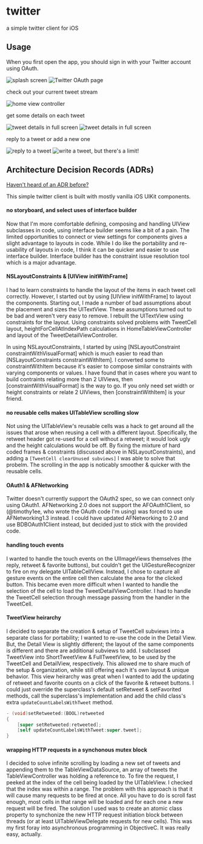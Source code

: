 twitter
=======

a simple twitter client for iOS


## Usage

When you first open the app, you should sign in with your Twitter account using OAuth.

![splash screen](https://dl.dropboxusercontent.com/u/3992486/app_screenshots/twitter/sign_in.png)
![Twitter OAuth page](https://dl.dropboxusercontent.com/u/3992486/app_screenshots/twitter/twitter_oauth_page.png)

check out your current tweet stream

![home view controller](https://dl.dropboxusercontent.com/u/3992486/app_screenshots/twitter/home_view_controller.png)

get some details on each tweet

![tweet details in full screen](https://dl.dropboxusercontent.com/u/3992486/app_screenshots/twitter/tweet_detail.png)
![tweet details in full screen](https://dl.dropboxusercontent.com/u/3992486/app_screenshots/twitter/tweet_detail_w_actions.png)

reply to a tweet or add a new one

![reply to a tweet](https://dl.dropboxusercontent.com/u/3992486/app_screenshots/twitter/reply_tweet.png)
![write a tweet, but there's a limit!](https://dl.dropboxusercontent.com/u/3992486/app_screenshots/twitter/reply_tweet_error.png)



## Architecture Decision Records (ADRs)

[Haven't heard of an ADR before?](http://thinkrelevance.com/blog/2011/11/15/documenting-architecture-decisions)

This simple twitter client is built with mostly vanilla iOS UIKit components.

#### no storyboard, and select uses of interface builder

Now that I'm more comfortable defining, composing and handling UIView subclasses in code, using interface builder seems like a bit of a pain. The limited opportunities to connect or view settings for components gives a slight advantage to layouts in code.
While I do like the portability and re-usability of layouts in code, I think it can be quicker and easier to use interface builder. Interface builder has the constraint issue resolution tool which is a major advantage.


#### NSLayoutConstraints & [UIView initWithFrame]

I had to learn constraints to handle the layout of the items in each tweet cell correctly. However, I started out by using [UIView initWithFrame] to layout the components. Starting out, I made a number of bad assumptions about the placement and sizes the UITextView. These assumptions turned out to be bad and weren't very easy to remove.
I rebuilt the UITextView using constraints for the layout. Using constraints solved problems with TweetCell layout, heightForCellAtIndexPath calculations in HomeTableViewController and layout of the TweetDetailViewController.

In using NSLayoutConstraints, I started by using [NSLayoutConstraint constraintWithVisualFormat] which is much easier to read than [NSLayoutConstraints constraintWithItem]. I converted some to constraintWithItem because it's easier to compose similar constraints with varying components or values. I have found that in cases where you want to build contraints relating more than 2 UIViews, then [constraintWithVisualFormat] is the way to go. If you only need set width or height constraints or relate 2 UIViews, then [constraintWithItem] is your friend.


#### no reusable cells makes UITableView scrolling slow

Not using the UITableView's reusable cells was a hack to get around all the issues that arose when reusing a cell with a different layout. Specifically, the retweet header got re-used for a cell without a retweet; it would look ugly and the height calculations would be off. By fixing the mixture of hard coded frames & constraints (discussed above in NSLayoutConstraints), and adding a `[TweetCell clearUnused subviews]` I was able to solve that probelm.
The scrolling in the app is noticably smoother & quicker with the reusable cells.


#### OAuth1 & AFNetworking

Twitter doesn't currently support the OAuth2 spec, so we can connect only using OAuth1. AFNetworking 2.0 does not support the AFOAuth1Client, so (@timothy1ee, who wrote the OAuth code I'm using) was forced to use AFNetworking1.3 instead. I could have updated AFNetworking to 2.0 and use BDBOAuth1Client instead, but decided just to stick with the provided code.


#### handling touch events

I wanted to handle the touch events on the UIImageViews themselves (the reply, retweet & favorite buttons), but couldn't get the UIGestureRecognizer to fire on my delegate UITableCellView. Instead, I chose to capture all gesture events on the entire cell then calculate the area for the clicked button.
This became even more difficult when I wanted to handle the selection of the cell to load the TweetDetailViewController. I had to handle the TweetCell selection through message passing from the handler in the TweetCell.


#### TweetView heirarchy

I decided to separate the creation & setup of TweetCell subviews into a separate class for portability; I wanted to re-use the code in the Detail View. But, the Detail View is slightly different; the layout of the same components is different and there are additional subviews to add.
I subclassed TweetView into ShortTweetView & FullTweetView, to be used by the TweetCell and DetailView, respectively. This allowed me to share much of the setup & organization, while still offering each it's own layout & unique behavior.
This view heirarchy was great when I wanted to add the updating of retweet and favorite counts on a click of the favorite & retweet buttons. I could just override the superclass's default setRetweet & setFavorited methods, call the superclass's implementation and add the child class's extra `updateCountLabelsWithTweet` method.

```ObjectiveC
- (void)setRetweeted:(BOOL)retweeted
{
    [super setRetweeted:retweeted];
	[self updateCountLabelsWithTweet:super.tweet];
}
```


#### wrapping HTTP requests in a synchonous mutex block


I decided to solve infinite scrolling by loading a new set of tweets and appending them to the TableViewDataSource, an array of tweets the TableViewController was holding a reference to. To fire the request, I peeked at the index of the cell being loaded by the UITableView. I checked that the index was within a range.
The problem with this approach is that it will cause many requests to be fired at once. All you have to do is scroll fast enough, most cells in that range will be loaded and for each one a new request will be fired.
The solution I used was to create an atomic class property to synchonize the new HTTP request initiation block between threads (or at least UITableViewDelegate requests for new cells).
This was my first foray into asynchronous programming in ObjectiveC. It was really easy, actually.
